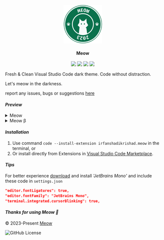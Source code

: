 <p align="center">
  <img src="images/meow.png" width="125" />
  <h4 align=center>Meow</h4>
  <div align="center">
      <img src="https://img.shields.io/visual-studio-marketplace/v/irfanshadikrishad.meow?style=for-the-badge&labelColor=1b1b1b&color=0A714C" />&nbsp;<img src="https://img.shields.io/visual-studio-marketplace/i/irfanshadikrishad.meow?style=for-the-badge&labelColor=1b1b1b&color=0A714C" />&nbsp;<img src="https://img.shields.io/visual-studio-marketplace/r/irfanshadikrishad.meow?style=for-the-badge&labelColor=1b1b1b&color=0A714C" />&nbsp;<img src="https://img.shields.io/visual-studio-marketplace/last-updated/irfanshadikrishad.meow?style=for-the-badge&labelColor=1b1b1b&color=0A714C" />
  </div>
</p>

Fresh & Clean Visual Studio Code dark theme. Code without distraction.

Let's meow in the darkness.

report any issues, bugs or suggestions [here](https://github.com/irfanshadikrishad/meow/issues)

#### _Preview_

<details>
<summary>Meow</summary>
    <img src="assets/preview/meow.PNG"/>
</details>
<details>
<summary>Meow β</summary>
    <img src="assets/preview/meow-beta.PNG"/>
</details>

#### _Installation_

1. Use command `code --install-extension irfanshadikrishad.meow` in the terminal, or
2. Or install directly from Extensions in [Visual Studio Code Marketplace](https://marketplace.visualstudio.com/items?itemName=irfanshadikrishad.meow).

#### _Tips_

For better experience [download](https://www.jetbrains.com/lp/mono/) and install _'JetBrains Mono'_ and include these code in `settings.json`

```json
"editor.fontLigatures": true,
"editor.fontFamily": "JetBrains Mono",
"terminal.integrated.cursorBlinking": true,
```

#### _Thanks for using Meow 🤍_

© 2023-Present [Meow](https://github.com/irfanshadikrishad/meow)

![GitHub License](https://img.shields.io/github/license/irfanshadikrishad/meow?style=for-the-badge&labelColor=1b1b1b&color=0A714C)
